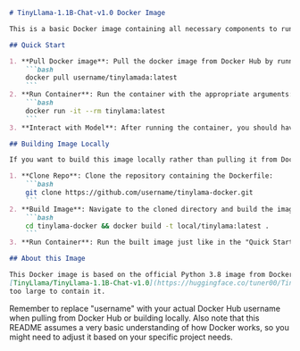```markdown
# TinyLlama-1.1B-Chat-v1.0 Docker Image

This is a basic Docker image containing all necessary components to run [TinyLlama/TinyLlama-1.1B-Chat-v1.0](https://huggingface.co/tuner00/TinyLlama_1.1B_Chat_v1.0).

## Quick Start

1. **Pull Docker image**: Pull the docker image from Docker Hub by running the following command in your terminal:
    ```bash
    docker pull username/tinylamada:latest
    ```
2. **Run Container**: Run the container with the appropriate arguments:
    ```bash
    docker run -it --rm tinylama:latest
    ```
3. **Interact with Model**: After running the container, you should have a command line interface where you can interactively input text and receive responses from the model.

## Building Image Locally

If you want to build this image locally rather than pulling it from Docker Hub, follow these steps:

1. **Clone Repo**: Clone the repository containing the Dockerfile:
    ```bash
    git clone https://github.com/username/tinylama-docker.git
    ```
2. **Build Image**: Navigate to the cloned directory and build the image:
    ```bash
    cd tinylama-docker && docker build -t local/tinylama:latest .
    ```
3. **Run Container**: Run the built image just like in the "Quick Start" section above.

## About this Image

This Docker image is based on the official Python 3.8 image from Docker Hub and includes PyTorch, Transformers, Sentencepiece, and Tqdm for running
[TinyLlama/TinyLlama-1.1B-Chat-v1.0](https://huggingface.co/tuner00/TinyLlama_1.1B_Chat_v1.0). The image does not include CUDA support, as PyTorch is compiled for x86 hardware and the Docker image would be
too large to contain it.
```
Remember to replace "username" with your actual Docker Hub username when pulling from Docker Hub or building locally. Also note that this README assumes a very basic understanding of how Docker works, so you
might need to adjust it based on your specific project needs.
